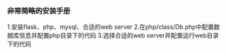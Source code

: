 ### ~~非常简略的~~安装手册

1.安装flask、php、mysql、合适的web server
2.在php/class/Db.php中配置数据库信息并配置php目录下的代码
3.选择合适的web server并配置运行web目录下的代码